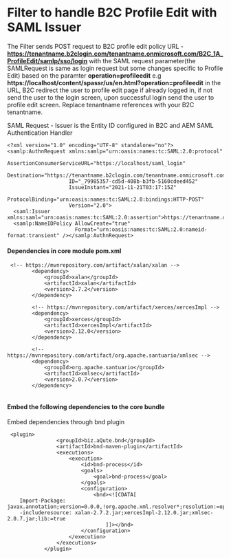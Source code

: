 # Filter to handle B2C Profile Edit with SAML Issuer

The Filter sends POST request to B2C profile edit policy URL - **https://tenantname.b2clogin.com/tenantname.onmicrosoft.com/B2C_1A_ProfileEdit/samlp/sso/login** with the SAML request parameter(the SAMLRequest is same as login request but some changes specific to Profile Edit) based on the paramter **operation=profileedit** e.g **https://localhost/content/spassr/us/en.html?operation=profileedit** in the URL, B2C redirect the user to profile edit page if already logged in, if not send the user to the login screen, upon successful login send the user to profile edit screen. Replace tenantname references with your B2C tenantname.

SAML Request - Issuer is the Entity ID configured in B2C and AEM SAML Authentication Handler

```
<?xml version="1.0" encoding="UTF-8" standalone="no"?>
<samlp:AuthnRequest xmlns:samlp="urn:oasis:names:tc:SAML:2.0:protocol"
                    AssertionConsumerServiceURL="https://localhost/saml_login"
                    Destination="https://tenantname.b2clogin.com/tenantname.onmicrosoft.com/B2C_1A_ProfileEdit/samlp/sso/login"
                    ID="_79985357-cd5d-408b-b3fb-5160cdeed452"
                    IssueInstant="2021-11-21T03:17:15Z"
                    ProtocolBinding="urn:oasis:names:tc:SAML:2.0:bindings:HTTP-POST"
                    Version="2.0">
  <saml:Issuer xmlns:saml="urn:oasis:names:tc:SAML:2.0:assertion">https://tenantname.onmicrosoft.com</saml:Issuer>
  <samlp:NameIDPolicy AllowCreate="true"
                      Format="urn:oasis:names:tc:SAML:2.0:nameid-format:transient" /></samlp:AuthnRequest>
```

#### Dependencies in core module pom.xml

```
 <!-- https://mvnrepository.com/artifact/xalan/xalan -->
		<dependency>
		    <groupId>xalan</groupId>
		    <artifactId>xalan</artifactId>
		    <version>2.7.2</version>
		</dependency>
		
		<!-- https://mvnrepository.com/artifact/xerces/xercesImpl -->
		<dependency>
		    <groupId>xerces</groupId>
		    <artifactId>xercesImpl</artifactId>
		    <version>2.12.0</version>
		</dependency>
		
		<!-- https://mvnrepository.com/artifact/org.apache.santuario/xmlsec -->
		<dependency>
		    <groupId>org.apache.santuario</groupId>
		    <artifactId>xmlsec</artifactId>
		    <version>2.0.7</version>
		</dependency>
		
```
#### Embed the following dependencies to the core bundle

Embed dependencies through bnd plugin

```
 <plugin>
                <groupId>biz.aQute.bnd</groupId>
                <artifactId>bnd-maven-plugin</artifactId>
                <executions>
                    <execution>
                        <id>bnd-process</id>
                        <goals>
                            <goal>bnd-process</goal>
                        </goals>
                        <configuration>
                            <bnd><![CDATA[
	Import-Package: javax.annotation;version=0.0.0,!org.apache.xml.resolver*;resolution:=optional;version=0.0.0,!org.apache.xml.serializer;resolution:=optional;version=0.0.0,!sun.io;resolution:=optional;version=0.0.0,*
	-includeresource: xalan-2.7.2.jar;xercesImpl-2.12.0.jar;xmlsec-2.0.7.jar;lib:=true
                                ]]></bnd>
                        </configuration>
                    </execution>
                </executions>
            </plugin>
```